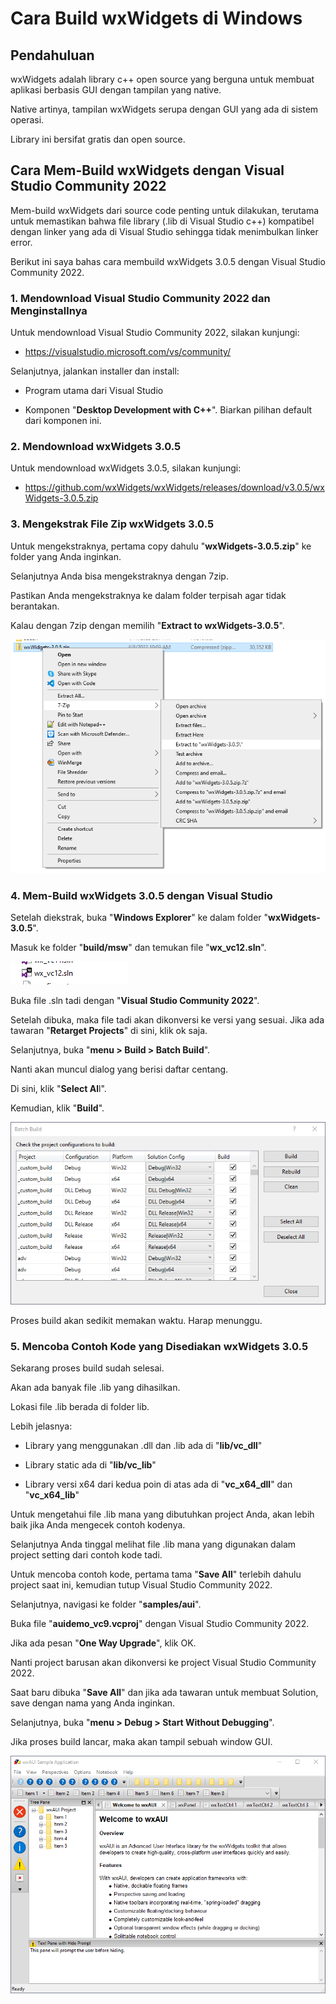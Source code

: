 # Cara Build wxWidgets di Windows

## Pendahuluan

wxWidgets adalah library c++ open source yang berguna untuk membuat aplikasi berbasis GUI dengan tampilan yang native.

Native artinya, tampilan wxWidgets serupa dengan GUI yang ada di sistem operasi.

Library ini bersifat gratis dan open source.

## Cara Mem-Build wxWidgets dengan Visual Studio Community 2022

Mem-build wxWidgets dari source code penting untuk dilakukan, terutama untuk memastikan bahwa file library (.lib di Visual Studio c++) kompatibel dengan linker yang ada di Visual Studio sehingga tidak menimbulkan linker error.

Berikut ini saya bahas cara membuild wxWidgets 3.0.5 dengan Visual Studio Community 2022.

### 1. Mendownload Visual Studio Community 2022 dan Menginstallnya

Untuk mendownload Visual Studio Community 2022, silakan kunjungi:

- https://visualstudio.microsoft.com/vs/community/

Selanjutnya, jalankan installer dan install:

- Program utama dari Visual Studio

- Komponen "**Desktop Development with C++**". Biarkan pilihan default dari komponen ini.

### 2. Mendownload wxWidgets 3.0.5

Untuk mendownload wxWidgets 3.0.5, silakan kunjungi:

- https://github.com/wxWidgets/wxWidgets/releases/download/v3.0.5/wxWidgets-3.0.5.zip

### 3. Mengekstrak File Zip wxWidgets 3.0.5

Untuk mengekstraknya, pertama copy dahulu "**wxWidgets-3.0.5.zip**" ke folder yang Anda inginkan.

Selanjutnya Anda bisa mengekstraknya dengan 7zip.

Pastikan Anda mengekstraknya ke dalam folder terpisah agar tidak berantakan.

Kalau dengan 7zip dengan memilih "**Extract to wxWidgets-3.0.5**".

![ScreenShot](assets/gambar1.png?raw=true)

### 4. Mem-Build wxWidgets 3.0.5 dengan Visual Studio

Setelah diekstrak, buka "**Windows Explorer**" ke dalam folder "**wxWidgets-3.0.5**".

Masuk ke folder "**build/msw**" dan temukan file "**wx_vc12.sln**".

![ScreenShot](assets/gambar2.png?raw=true)

Buka file .sln tadi dengan "**Visual Studio Community 2022**".

Setelah dibuka, maka file tadi akan dikonversi ke versi yang sesuai. Jika ada tawaran "**Retarget Projects**" di sini, klik ok saja.

Selanjutnya, buka "**menu > Build > Batch Build**".

Nanti akan muncul dialog yang berisi daftar centang.

Di sini, klik "**Select Al**l".

Kemudian, klik "**Build**".

![ScreenShot](assets/gambar3.png?raw=true)

Proses build akan sedikit memakan waktu. Harap menunggu.

### 5. Mencoba Contoh Kode yang Disediakan wxWidgets 3.0.5

Sekarang proses build sudah selesai.

Akan ada banyak file .lib yang dihasilkan.

Lokasi file .lib berada di folder lib.

Lebih jelasnya:

- Library yang menggunakan .dll dan .lib ada di "**lib/vc_dll**"

- Library static ada di "**lib/vc_lib**"

- Library versi x64 dari kedua poin di atas ada di "**vc_x64_dll**" dan "**vc_x64_lib**"

Untuk mengetahui file .lib mana yang dibutuhkan project Anda, akan lebih baik jika Anda mengecek contoh kodenya.

Selanjutnya Anda tinggal melihat file .lib mana yang digunakan dalam project setting dari contoh kode tadi.

Untuk mencoba contoh kode, pertama tama "**Save All**" terlebih dahulu project saat ini, kemudian tutup Visual Studio Community 2022.

Selanjutnya, navigasi ke folder "**samples/aui**".

Buka file "**auidemo_vc9.vcproj**" dengan Visual Studio Community 2022.

Jika ada pesan "**One Way Upgrade**", klik OK.

Nanti project barusan akan dikonversi ke project Visual Studio Community 2022.

Saat baru dibuka "**Save All**" dan jika ada tawaran untuk membuat Solution, save dengan nama yang Anda inginkan.

Selanjutnya, buka "**menu > Debug > Start Without Debugging**".

Jika proses build lancar, maka akan tampil sebuah window GUI.

![ScreenShot](assets/gambar4.png?raw=true)